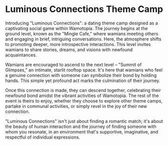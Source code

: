 # Luminous Connections Theme Camp

Introducing "Luminous Connections": a dating theme camp designed as a captivating social game within Wamotopia.  The journey begins at the ground level, known as the "Mingle Cafe," where wamians meeting others and engaging in brief, intriguing conversations. Here, the atmosphere shifts to  promoting deeper, more introspective interactions. This level invites wamians to share stories, dreams, and visions with newfound acquaintances.

Wamians are encouraged to ascend to the next level – "Summit of Glimpses," an intimate, starlit rooftop space. It's here that wamians who feel a genuine connection with someone can symbolize their bond by holding hands. This simple yet profound act marks the culmination of their journey.

Once this connection is made, they can descend together, celebrating their newfound bond amidst the vibrant activities of Wamotopia. The rest of the event is theirs to enjoy, whether they choose to explore other theme camps, partake in communal activities, or simply revel in the joy of their new connection.

"Luminous Connections" isn't just about finding a romantic match; it's about the beauty of human interaction and the journey of finding someone with whom you resonate, in an environment that's supportive, imaginative, and respectful of individual expressions.
